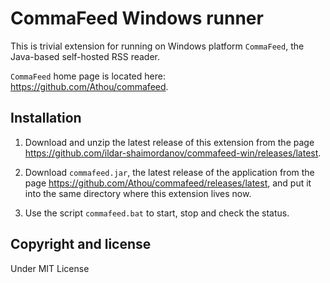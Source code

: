 # CommaFeed Windows runner

This is trivial extension for running on Windows platform `CommaFeed`, the 
Java-based self-hosted RSS reader. 

`CommaFeed` home page is located here: https://github.com/Athou/commafeed. 

## Installation

1. Download and unzip the latest release of this extension from the page 
   https://github.com/ildar-shaimordanov/commafeed-win/releases/latest. 

1. Download `commafeed.jar`, the latest release of the application from 
   the page https://github.com/Athou/commafeed/releases/latest, and put it 
   into the same directory where this extension lives now. 

1. Use the script `commafeed.bat` to start, stop and check the status.

## Copyright and license

Under MIT License
